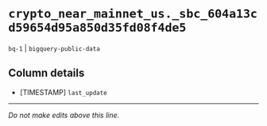 # `crypto_near_mainnet_us._sbc_604a13cd59654d95a850d35fd08f4de5`
`bq-1` | `bigquery-public-data`

## Column details
* [TIMESTAMP] `last_update`

-------------------------------------------------------------------------------
*Do not make edits above this line.*
